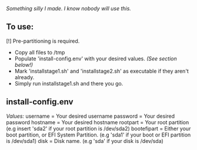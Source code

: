 *Something silly I made. I know nobody will use this.*

## To use:

[!] Pre-partitioning is required.

- Copy all files to /tmp
- Populate 'install-config.env' with your desired values. *(See section below!)*
- Mark 'installstage1.sh' and 'installstage2.sh' as executable if they aren't already.
- Simply run installstage1.sh and there you go.

## install-config.env

*Values:*
username = Your desired username 
password = Your desired password
hostname = Your desired hostname
rootpart = Your root partition (e.g insert 'sda2' if your root partition is /dev/sda2)
bootefipart = Either your boot partition, or EFI System Partition. (e.g 'sda1' if your boot or EFI partition is /dev/sda1)
disk = Disk name. (e.g 'sda' if your disk is /dev/sda)

